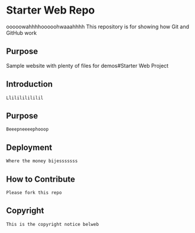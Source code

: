 # Starter Web Repo
ooooowahhhhooooohwaaahhhh
This repository is for showing how Git and GitHub work

## Purpose

Sample website with plenty of files for demos#Starter Web Project 
 ## Introduction
    Llilililililil 
 ## Purpose 
    Beeepneeeephooop
 ## Deployment 
    Where the money bijesssssss

 ## How to Contribute
    Please fork this repo
 ## Copyright
    This is the copyright notice belweb
